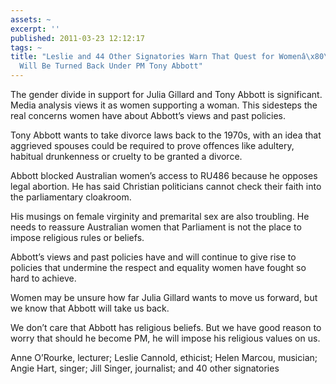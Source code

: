 ```yaml
---
assets: ~
excerpt: ''
published: 2011-03-23 12:12:17
tags: ~
title: "Leslie and 44 Other Signatories Warn That Quest for Womenâ\x80\x99s Equality
  Will Be Turned Back Under PM Tony Abbott"
---
```

The gender divide in support for Julia Gillard and Tony Abbott is
significant. Media analysis views it as women supporting a woman. This
sidesteps the real concerns women have about Abbott’s views and past
policies.

Tony Abbott wants to take divorce laws back to the 1970s, with an idea
that aggrieved spouses could be required to prove offences like
adultery, habitual drunkenness or cruelty to be granted a divorce.

Abbott blocked Australian women’s access to RU486 because he opposes
legal abortion. He has said Christian politicians cannot check their
faith into the parliamentary cloakroom.

His musings on female virginity and premarital sex are also troubling.
He needs to reassure Australian women that Parliament is not the place
to impose religious rules or beliefs.

Abbott’s views and past policies have and will continue to give rise to
policies that undermine the respect and equality women have fought so
hard to achieve.

Women may be unsure how far Julia Gillard wants to move us forward, but
we know that Abbott will take us back.

We don’t care that Abbott has religious beliefs. But we have good reason
to worry that should he become PM, he will impose his religious values
on us.

Anne O’Rourke, lecturer; Leslie Cannold, ethicist; Helen Marcou,
musician; Angie Hart, singer; Jill Singer, journalist; and 40 other
signatories